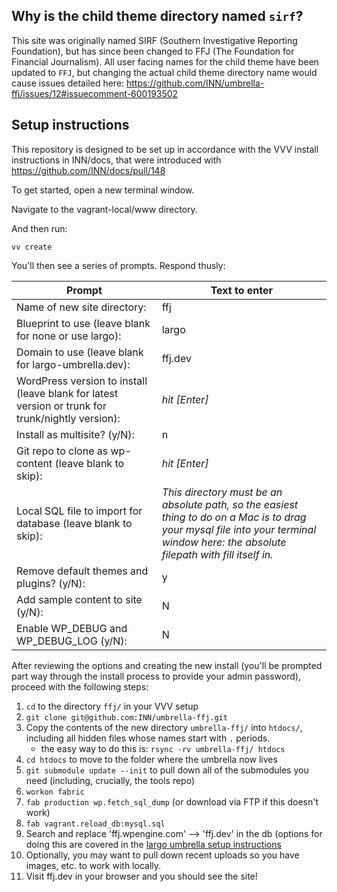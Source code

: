 ## Why is the child theme directory named `sirf`?

This site was originally named SIRF (Southern Investigative Reporting Foundation), but has since been changed to FFJ (The Foundation for Financial Journalism). All user facing names for the child theme have been updated to `FFJ`, but changing the actual child theme directory name would cause issues detailed here: https://github.com/INN/umbrella-ffj/issues/12#issuecomment-600193502

## Setup instructions

This repository is designed to be set up in accordance with the VVV install instructions in INN/docs, that were introduced with https://github.com/INN/docs/pull/148

To get started, open a new terminal window.

Navigate to the vagrant-local/www directory.

And then run:

```
vv create
```

You'll then see a series of prompts. Respond thusly:

Prompt | Text to enter 
------------ | -------------
Name of new site directory: | ffj
Blueprint to use (leave blank for none or use largo): | largo
Domain to use (leave blank for largo-umbrella.dev): | ffj.dev
WordPress version to install (leave blank for latest version or trunk for trunk/nightly version): | *hit [Enter]*
Install as multisite? (y/N): | n
Git repo to clone as wp-content (leave blank to skip): | *hit [Enter]*
Local SQL file to import for database (leave blank to skip): | *This directory must be an absolute path, so the easiest thing to do on a Mac is to drag your mysql file into your terminal window here: the absolute filepath with fill itself in.*
Remove default themes and plugins? (y/N): | y
Add sample content to site (y/N): | N
Enable WP_DEBUG and WP_DEBUG_LOG (y/N): | N

After reviewing the options and creating the new install (you'll be prompted part way through the install process to provide your admin password), proceed with the following steps:

1. `cd` to the directory `ffj/` in your VVV setup
2. `git clone git@github.com:INN/umbrella-ffj.git`
3. Copy the contents of the new directory `umbrella-ffj/` into `htdocs/`, including all hidden files whose names start with `.` periods.
	- the easy way to do this is: `rsync -rv umbrella-ffj/ htdocs`
4. `cd htdocs` to move to the folder where the umbrella now lives
5. `git submodule update --init` to pull down all of the submodules you need (including, crucially, the tools repo)
6. `workon fabric`
7. `fab production wp.fetch_sql_dump` (or download via FTP if this doesn't work)
8. `fab vagrant.reload_db:mysql.sql`
9. Search and replace 'ffj.wpengine.com' --> 'ffj.dev' in the db (options for doing this are covered in the [largo umbrella setup instructions](https://github.com/INN/docs/blob/master/projects/largo/umbrella-setup.md)
10. Optionally, you may want to pull down recent uploads so you have images, etc. to work with locally.
11. Visit ffj.dev in your browser and you should see the site!
